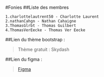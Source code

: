 #Fonies
##Liste des membres

    1.charlottelautrent50 - Charlotte Laurent
    2.nathanCahgn - Nathan Cahaigne
    3.ThomasGlrbt - Thomas Guilbert
    4.ThomasVerEecke - Thomas Ver Eecke

##Lien du thème bootstrap :

>Thème gratuit : Skydash

##Lien du figma :

>[Figma](https://www.figma.com/file/vWEqYlQReo36dTzo9c9I9B/Fonies?node-id=0%3A1&t=KS126AriK4vB7asi-1)
